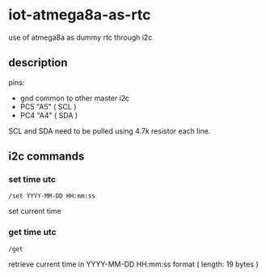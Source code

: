 # iot-atmega8a-as-rtc

use of atmega8a as dummy rtc through i2c

## description

pins:
- gnd common to other master i2c
- PC5 "A5" ( SCL )
- PC4 "A4" ( SDA )

SCL and SDA need to be pulled using 4.7k resistor each line.

## i2c commands

### set time utc

```
/set YYYY-MM-DD HH:mm:ss
```

set current time

### get time utc

```
/get
```

retrieve current time in YYYY-MM-DD HH:mm:ss format ( length: 19 bytes )